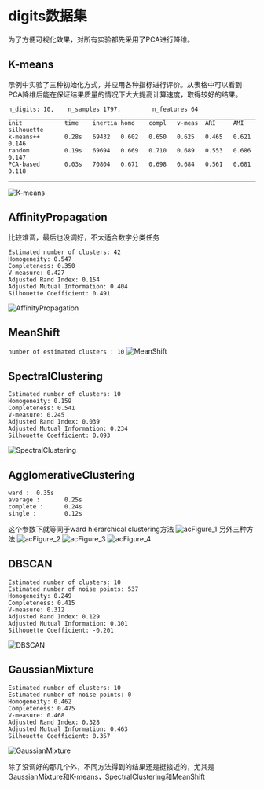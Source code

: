 # digits数据集
为了方便可视化效果，对所有实验都先采用了PCA进行降维。
## K-means
示例中实验了三种初始化方式，并应用各种指标进行评价。从表格中可以看到PCA降维后能在保证结果质量的情况下大大提高计算速度，取得较好的结果。
```
n_digits: 10,    n_samples 1797,         n_features 64
__________________________________________________________________________________
init            time    inertia homo    compl   v-meas  ARI     AMI     silhouette
k-means++       0.28s   69432   0.602   0.650   0.625   0.465   0.621   0.146
random          0.19s   69694   0.669   0.710   0.689   0.553   0.686   0.147
PCA-based       0.03s   70804   0.671   0.698   0.684   0.561   0.681   0.118
__________________________________________________________________________________
```
![K-means](img/K-means.png)

## AffinityPropagation
比较难调，最后也没调好，不太适合数字分类任务

```
Estimated number of clusters: 42
Homogeneity: 0.547
Completeness: 0.350
V-measure: 0.427
Adjusted Rand Index: 0.154
Adjusted Mutual Information: 0.404
Silhouette Coefficient: 0.491
```
![AffinityPropagation](img/AffinityPropagation.png)

## MeanShift

`number of estimated clusters : 10`
![MeanShift](img/mean_shift.png)

## SpectralClustering
```
Estimated number of clusters: 10
Homogeneity: 0.159
Completeness: 0.541
V-measure: 0.245
Adjusted Rand Index: 0.039
Adjusted Mutual Information: 0.234
Silhouette Coefficient: 0.093
```
![SpectralClustering](img/SpectralClustering.png)

## AgglomerativeClustering
```
ward :  0.35s
average :       0.25s
complete :      0.24s
single :        0.12s
```
这个参数下就等同于ward hierarchical clustering方法
![acFigure_1](homework1/digits/img/acFigure_1.png)
另外三种方法
![acFigure_2](homework1/digits/img/acFigure_2.png)
![acFigure_3](homework1/digits/img/acFigure_3.png)
![acFigure_4](homework1/digits/img/acFigure_4.png)
## DBSCAN
```
Estimated number of clusters: 10
Estimated number of noise points: 537
Homogeneity: 0.249
Completeness: 0.415
V-measure: 0.312
Adjusted Rand Index: 0.129
Adjusted Mutual Information: 0.301
Silhouette Coefficient: -0.201
```
![DBSCAN](img/DBSCAN.png)
## GaussianMixture
```
Estimated number of clusters: 10
Estimated number of noise points: 0
Homogeneity: 0.462
Completeness: 0.475
V-measure: 0.468
Adjusted Rand Index: 0.328
Adjusted Mutual Information: 0.463
Silhouette Coefficient: 0.357
```
![GaussianMixture](img/GaussianMixture.png)

除了没调好的那几个外，不同方法得到的结果还是挺接近的，尤其是GaussianMixture和K-means，SpectralClustering和MeanShift
